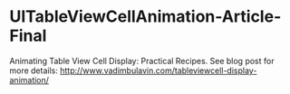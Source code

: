# UITableViewCellAnimation-Article-Final
Animating Table View Cell Display: Practical Recipes. See blog post for more details: http://www.vadimbulavin.com/tableviewcell-display-animation/
